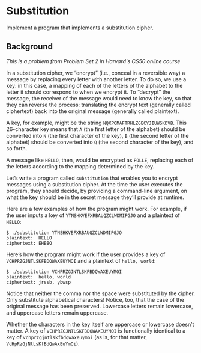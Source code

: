 # Substitution
Implement a program that implements a substitution cipher.

## Background
*This is a problem from Problem Set 2 in Harvard's CS50 online course*

In a substitution cipher, we “encrypt” (i.e., conceal in a reversible way) a message by replacing every letter with another letter. To do so, we use a key: in this case, a mapping of each of the letters of the alphabet to the letter it should correspond to when we encrypt it. To “decrypt” the message, the receiver of the message would need to know the key, so that they can reverse the process: translating the encrypt text (generally called ciphertext) back into the original message (generally called plaintext).

A key, for example, might be the string `NQXPOMAFTRHLZGECYJIUWSKDVB`. This 26-character key means that `A` (the first letter of the alphabet) should be converted into `N` (the first character of the key), `B` (the second letter of the alphabet) should be converted into `Q` (the second character of the key), and so forth.

A message like `HELLO`, then, would be encrypted as `FOLLE`, replacing each of the letters according to the mapping determined by the key.

Let’s write a program called `substitution` that enables you to encrypt messages using a substitution cipher. At the time the user executes the program, they should decide, by providing a command-line argument, on what the key should be in the secret message they’ll provide at runtime.

Here are a few examples of how the program might work. For example, if the user inputs a key of `YTNSHKVEFXRBAUQZCLWDMIPGJO` and a plaintext of `HELLO`:
```
$ ./substitution YTNSHKVEFXRBAUQZCLWDMIPGJO
plaintext:  HELLO
ciphertext: EHBBQ
```
Here’s how the program might work if the user provides a key of `VCHPRZGJNTLSKFBDQWAXEUYMOI` and a plaintext of `hello, world`:
```
$ ./substitution VCHPRZGJNTLSKFBDQWAXEUYMOI
plaintext:  hello, world
ciphertext: jrssb, ybwsp
```
Notice that neither the comma nor the space were substituted by the cipher. Only substitute alphabetical characters! Notice, too, that the case of the original message has been preserved. Lowercase letters remain lowercase, and uppercase letters remain uppercase.

Whether the characters in the key itself are uppercase or lowercase doesn’t matter. A key of `VCHPRZGJNTLSKFBDQWAXEUYMOI` is functionally identical to a key of `vchprzgjntlskfbdqwaxeuymoi` (as is, for that matter, `VcHpRzGjNtLsKfBdQwAxEuYmOi`).
